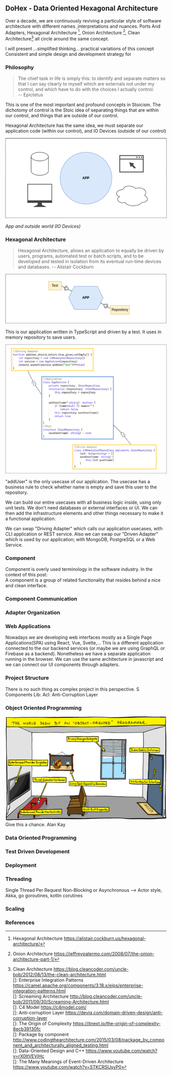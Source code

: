 ## DoHex - Data Oriented Hexagonal Architecture 

Over a decade, we are continuously reviving a particular style of software architecture with different names ,interpretations and nuances. Ports And Adapters, Hexagonal Architecture [^1], Onion Architecture [^2], Clean Architecture[^3] all circle around the same concept.  
 
I will present ...simplified thinking... practical variations of this concept
Consistent and simple design and development strategy for 
 
### Philosophy  

> The chief task in life is simply this: to identify and separate matters so that I can say clearly to myself which are externals not under my control, and which have to do with the choices I actually control.  
> -- Epictetus

This is one of the most important and profound concepts in Stoicism. The dichotomy of control is the Stoic idea of separating things that are within our control, and things that are outside of our control.   

Hexagonal Architecture has the same idea, we must separate our application code (within our control), and IO Devices (outside of our control)  

![enter image description here](https://raw.githubusercontent.com/alicemunsal/dohex/master/diagrams/1-App.png)

*App and outside world (IO Devices)*  

  ### Hexagonal Architecture  
> Hexagonal Architecture, allows an application to equally be driven by users, programs, automated test or batch scripts, and to be developed and tested in isolation from its eventual run-time devices and databases.
> -- Alistair Cockburn  

![enter image description here](https://raw.githubusercontent.com/alicemunsal/dohex/master/diagrams/1-Hex.png)

This is our application written in TypeScript and driven by a test. It uses in memory repository to save users.  

![enter image description here](https://raw.githubusercontent.com/alicemunsal/dohex/master/diagrams/1-Code.png)

"addUser" is the only usecase of our application. The usecase has a business rule to check whether name is empty and save this user to the repository.   

We can build our entire usecases with all business logic inside, using only unit tests. We don't need databases or external interfaces or UI. We can then add the infrastructure elements and other things necessary to make it a functional application.  

We can swap "Driving Adapter" which calls our application usecases, with CLI application or REST service. Also we can swap our "Driven Adapter" which is used by our application; with MongoDB, PostgreSQL or a Web Service. 

### Component 

Component is overly used terminology in the software industry. In the context of this post:  
A component is a group of related functionality that resides behind a nice and clean interface. 



### Component Communication

### Adapter Organization

### Web Applications

Nowadays we are developing web interfaces mostly as a Single Page Applications(SPA) using React, Vue, Svelte,... This is a different application connected to the our backend services (or maybe we are using GraphQL or Firebase as a backend). Nonetheless we have a separate application running in the browser. We can use the same architecture in javascript and we can connect our UI components through adapters.

### Project Structure
There is no such thing as complex project in this perspective. S
Components
Lib: 
Acl: Anti-Corruption Layer 

### Object Oriented Programming
![OO Programmer](https://raw.githubusercontent.com/alicemunsal/dohex/master/diagrams/ooprogrammer.png)
Give this a chance.
Alan Kay 

### Data Oriented Programming

### Test Driven Development

### Deployment


### Threading
Single Thread Per Request
Non-Blocking or Asynchronous  --> Actor style, Akka, go goroutines, kotlin corutines

### Scaling

### References
[^1]: Hexagonal Architecture https://alistair.cockburn.us/hexagonal-architecture/  
[^2]: Onion Architecture https://jeffreypalermo.com/2008/07/the-onion-architecture-part-1/  
[^3]: Clean Architecture https://blog.cleancoder.com/uncle-bob/2012/08/13/the-clean-architecture.html  
[]: Enterprise Integration Patterns https://camel.apache.org/components/3.18.x/eips/enterprise-integration-patterns.html  
[]: Screaming Architecture http://blog.cleancoder.com/uncle-bob/2011/09/30/Screaming-Architecture.html  
[]: C4 Model https://c4model.com/  
[]: Anti-corruption Layer https://deviq.com/domain-driven-design/anti-corruption-layer  
[]: The Origin of Complexity https://itnext.io/the-origin-of-complexity-8ecb39130fc  
[]: Package by component http://www.codingthearchitecture.com/2015/03/08/package_by_component_and_architecturally_aligned_testing.html  
[]: Data-Oriented Design and C++ https://www.youtube.com/watch?v=rX0ItVEVjHc  
[]: The Many Meanings of Event-Driven Architecture https://www.youtube.com/watch?v=STKCRSUsyP0  


<!--stackedit_data:
eyJoaXN0b3J5IjpbLTg4MTI3ODMxNSwtNjIxMzg0NTUwLDUyMz
YyNzE2NCwtMjY2MTk4OTA2LC02ODUwNDY0OTAsLTEwNTc5MDg2
ODksLTE5NTA3MDYzODEsMjEzMTQ5ODYyOSwtNTg2NzI1NzksNz
A2ODQzNjg3LDE4MDMyNjQ3NTksMTU3MDc5MTgxMSwtMTc0MDAy
MDQ4NywtMTE0MjM2NzczMiwxOTMxNDI1OTk0LDY3NTYwMTI3MS
wxNTQ2NTQzMDExLDkwNTcyMTcwOCw1OTYxNTM3NDksMTI3NjM0
NTg2XX0=
-->